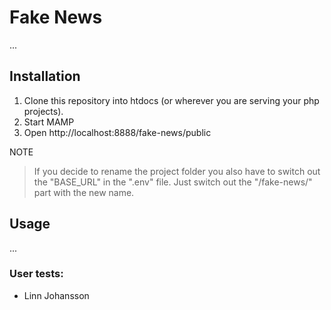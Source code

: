 # Fake News
...

## Installation
1. Clone this repository into htdocs (or wherever you are serving your php projects).
2. Start MAMP
3. Open http://localhost:8888/fake-news/public

NOTE
  >If you decide to rename the project folder you also have to switch out the "BASE_URL" in the ".env" file. Just switch out the "/fake-news/" part with the new name.

## Usage
...

### User tests: 
- Linn Johansson


